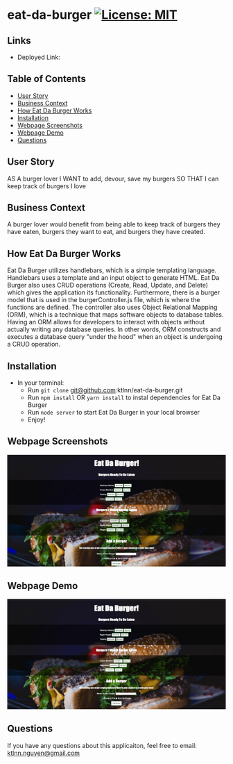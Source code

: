 # eat-da-burger [![License: MIT](https://img.shields.io/badge/License-MIT-yellow.svg)](https://opensource.org/licenses/MIT)

## Links
- Deployed Link: 

## Table of Contents
- [User Story](#user-story)
- [Business Context](#business-context)
- [How Eat Da Burger Works](#how-eat-da-burger-works)
- [Installation](#installation)
- [Webpage Screenshots](#webpage-screenshots)
- [Webpage Demo](#webpage-demo)
- [Questions](#questions)

## User Story
AS A burger lover
I WANT to add, devour, save my burgers
SO THAT I can keep track of burgers I love

## Business Context
A burger lover would benefit from being able to keep track of burgers they have eaten, burgers they want to eat, and burgers they have created. 

## How Eat Da Burger Works
Eat Da Burger utilizes handlebars, which is a simple templating language. Handlebars uses a template and an input object to generate HTML. Eat Da Burger also uses CRUD operations (Create, Read, Update, and Delete) which gives the application its functionality. Furthermore, there is a burger model that is used in the burgerController.js file, which is where the functions are defined. The controller also uses Object Relational Mapping (ORM), which is a technique that maps software objects to database tables. Having an ORM allows for developers to interact with objects without actually writing any database queries. In other words, ORM constructs and executes a database query "under the hood" when an object is undergoing a CRUD operation. 

## Installation
- In your terminal: 
    - Run `git clone` git@github.com:ktlnn/eat-da-burger.git
    - Run `npm install` OR `yarn install` to instal dependencies for Eat Da Burger
    - Run `node server` to start Eat Da Burger in your local browser
    - Enjoy!

## Webpage Screenshots
![eat-da-burger-screenshot](/public/assets/images/eat-da-burger-screenshot.png)

## Webpage Demo 
![eat-da-burger-demo](/public/assets/images/eat-da-burger-demo.gif)

## Questions
If you have any questions about this applicaiton, feel free to email: ktlnn.nguyen@gmail.com